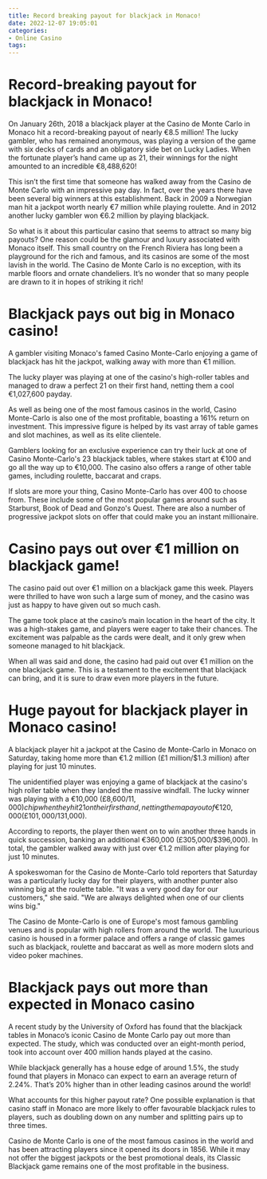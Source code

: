 ```yaml
---
title: Record breaking payout for blackjack in Monaco!
date: 2022-12-07 19:05:01
categories:
- Online Casino
tags:
---
```



#  Record-breaking payout for blackjack in Monaco!

On January 26th, 2018 a blackjack player at the Casino de Monte Carlo in Monaco hit a record-breaking payout of nearly €8.5 million! The lucky gambler, who has remained anonymous, was playing a version of the game with six decks of cards and an obligatory side bet on Lucky Ladies. When the fortunate player’s hand came up as 21, their winnings for the night amounted to an incredible €8,488,620!

This isn’t the first time that someone has walked away from the Casino de Monte Carlo with an impressive pay day. In fact, over the years there have been several big winners at this establishment. Back in 2009 a Norwegian man hit a jackpot worth nearly €7 million while playing roulette. And in 2012 another lucky gambler won €6.2 million by playing blackjack.

So what is it about this particular casino that seems to attract so many big payouts? One reason could be the glamour and luxury associated with Monaco itself. This small country on the French Riviera has long been a playground for the rich and famous, and its casinos are some of the most lavish in the world. The Casino de Monte Carlo is no exception, with its marble floors and ornate chandeliers. It’s no wonder that so many people are drawn to it in hopes of striking it rich!

#  Blackjack pays out big in Monaco casino!

A gambler visiting Monaco's famed Casino Monte-Carlo enjoying a game of blackjack has hit the jackpot, walking away with more than €1 million.

The lucky player was playing at one of the casino's high-roller tables and managed to draw a perfect 21 on their first hand, netting them a cool €1,027,600 payday.

As well as being one of the most famous casinos in the world, Casino Monte-Carlo is also one of the most profitable, boasting a 161% return on investment. This impressive figure is helped by its vast array of table games and slot machines, as well as its elite clientele.

Gamblers looking for an exclusive experience can try their luck at one of Casino Monte-Carlo's 23 blackjack tables, where stakes start at €100 and go all the way up to €10,000. The casino also offers a range of other table games, including roulette, baccarat and craps.

If slots are more your thing, Casino Monte-Carlo has over 400 to choose from. These include some of the most popular games around such as Starburst, Book of Dead and Gonzo's Quest. There are also a number of progressive jackpot slots on offer that could make you an instant millionaire.

#  Casino pays out over €1 million on blackjack game!

The casino paid out over €1 million on a blackjack game this week. Players were thrilled to have won such a large sum of money, and the casino was just as happy to have given out so much cash.

The game took place at the casino’s main location in the heart of the city. It was a high-stakes game, and players were eager to take their chances. The excitement was palpable as the cards were dealt, and it only grew when someone managed to hit blackjack.

When all was said and done, the casino had paid out over €1 million on the one blackjack game. This is a testament to the excitement that blackjack can bring, and it is sure to draw even more players in the future.

#  Huge payout for blackjack player in Monaco casino!

A blackjack player hit a jackpot at the Casino de Monte-Carlo in Monaco on Saturday, taking home more than €1.2 million (£1 million/$1.3 million) after playing for just 10 minutes.

The unidentified player was enjoying a game of blackjack at the casino's high roller table when they landed the massive windfall. The lucky winner was playing with a €10,000 (£8,600/$11,000) chip when they hit 21 on their first hand, netting them a payout of €120,000 (£101,000/$131,000).

According to reports, the player then went on to win another three hands in quick succession, banking an additional €360,000 (£305,000/$396,000). In total, the gambler walked away with just over €1.2 million after playing for just 10 minutes.

A spokeswoman for the Casino de Monte-Carlo told reporters that Saturday was a particularly lucky day for their players, with another punter also winning big at the roulette table. "It was a very good day for our customers," she said. "We are always delighted when one of our clients wins big."

The Casino de Monte-Carlo is one of Europe's most famous gambling venues and is popular with high rollers from around the world. The luxurious casino is housed in a former palace and offers a range of classic games such as blackjack, roulette and baccarat as well as more modern slots and video poker machines.

#  Blackjack pays out more than expected in Monaco casino

A recent study by the University of Oxford has found that the blackjack tables in Monaco’s iconic Casino de Monte Carlo pay out more than expected. The study, which was conducted over an eight-month period, took into account over 400 million hands played at the casino.

While blackjack generally has a house edge of around 1.5%, the study found that players in Monaco can expect to earn an average return of 2.24%. That’s 20% higher than in other leading casinos around the world!

What accounts for this higher payout rate? One possible explanation is that casino staff in Monaco are more likely to offer favourable blackjack rules to players, such as doubling down on any number and splitting pairs up to three times.

Casino de Monte Carlo is one of the most famous casinos in the world and has been attracting players since it opened its doors in 1856. While it may not offer the biggest jackpots or the best promotional deals, its Classic Blackjack game remains one of the most profitable in the business.